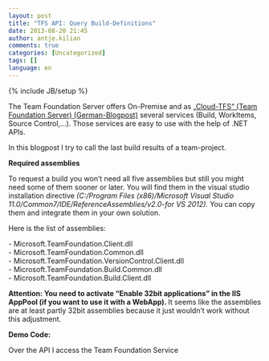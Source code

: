 ```yaml
---
layout: post
title: "TFS API: Query Build-Definitions"
date: 2013-08-20 21:45
author: antje.kilian
comments: true
categories: [Uncategorized]
tags: []
language: en
---
```

{% include JB/setup %}
<p>The Team Foundation Server offers On-Premise and as <a href="{{BASE_PATH}}/2012/11/05/team-foundation-service-ein-erster-blick-auf-den-tfs-in-der-cloud/">„Cloud-TFS“ (Team Foundation Server) (German-Blogpost)</a> several services (Build, WorkItems, Source Control,…). Those services are easy to use with the help of .NET APIs.  <p>In this blogpost I try to call the last build results of a team-project. <p><b>Required assemblies</b> <p><b></b> <p>To request a build you won’t need all five assemblies but still you might need some of them sooner or later. You will find them in the visual studio installation directive <em>(C:/Program Files (x86)/Microsoft Visual Studio 11.0/Common7/IDE/ReferenceAssemblies/v2.0-for VS 2012).</em> You can copy them and integrate them in your own solution. <p>Here is the list of assemblies: <p>- Microsoft.TeamFoundation.Client.dll<br>- Microsoft.TeamFoundation.Common.dll<br>- Microsoft.TeamFoundation.VersionControl.Client.dll<br>- Microsoft.TeamFoundation.Build.Common.dll<br>- Microsoft.TeamFoundation.Build.Client.dll <p><b>Attention: You need to activate “Enable 32bit applications” in the IIS AppPool (if you want to use it with a WebApp). </b>It seems like the assemblies are at least partly 32bit assemblies because it just wouldn’t work without this adjustment. <p><b>Demo Code:</b> <p><b></b> <p>Over the API I access the Team Foundation Service</p> <div id="scid:9D7513F9-C04C-4721-824A-2B34F0212519:4d639fcd-d75d-4a32-8759-faa24ce476a0" class="wlWriterEditableSmartContent" style="float: none; padding-bottom: 0px; padding-top: 0px; padding-left: 0px; margin: 0px; display: inline; padding-right: 0px"><pre style="background-color:White;overflow: auto;"><div><!--

Code highlighting produced by Actipro CodeHighlighter (freeware)
http://www.CodeHighlighter.com/

--><span style="color: #0000FF;">class</span><span style="color: #000000;"> Program
    {
        </span><span style="color: #0000FF;">static</span><span style="color: #000000;"> </span><span style="color: #0000FF;">void</span><span style="color: #000000;"> Main(</span><span style="color: #0000FF;">string</span><span style="color: #000000;">[] args)
        {
            </span><span style="color: #008000;">//</span><span style="color: #008000;"> Auth with UserName &amp; Password (Microsoft Acc):
            </span><span style="color: #008000;">//</span><span style="color: #008000;">BasicAuthCredential basicCred = new BasicAuthCredential(new NetworkCredential(&quot;xxx@hotmail.com&quot;, &quot;pw&quot;));
            </span><span style="color: #008000;">//</span><span style="color: #008000;">TfsClientCredentials tfsCred = new TfsClientCredentials(basicCred);
            </span><span style="color: #008000;">//</span><span style="color: #008000;">tfsCred.AllowInteractive = false;
            </span><span style="color: #008000;">//</span><span style="color: #008000;">
            </span><span style="color: #008000;">//</span><span style="color: #008000;">TfsTeamProjectCollection tfs = new TfsTeamProjectCollection(new Uri(&quot;</span><span style="color: #008000; text-decoration: underline;">https://code-inside.visualstudio.com/DefaultCollection</span><span style="color: #008000;">&quot;), tfsCred);</span><span style="color: #008000;">
</span><span style="color: #000000;">
            TfsTeamProjectCollection tfs </span><span style="color: #000000;">=</span><span style="color: #000000;"> </span><span style="color: #0000FF;">new</span><span style="color: #000000;"> TfsTeamProjectCollection(</span><span style="color: #0000FF;">new</span><span style="color: #000000;"> Uri(</span><span style="color: #800000;">&quot;</span><span style="color: #800000;">https://code-inside.visualstudio.com/DefaultCollection</span><span style="color: #800000;">&quot;</span><span style="color: #000000;">));

            IBuildServer buildServer </span><span style="color: #000000;">=</span><span style="color: #000000;"> (IBuildServer)tfs.GetService(</span><span style="color: #0000FF;">typeof</span><span style="color: #000000;">(IBuildServer));

            var builds </span><span style="color: #000000;">=</span><span style="color: #000000;"> buildServer.QueryBuilds(</span><span style="color: #800000;">&quot;</span><span style="color: #800000;">DrinkHub</span><span style="color: #800000;">&quot;</span><span style="color: #000000;">);

            </span><span style="color: #0000FF;">foreach</span><span style="color: #000000;"> (IBuildDetail build </span><span style="color: #0000FF;">in</span><span style="color: #000000;"> builds)
            {
                var result </span><span style="color: #000000;">=</span><span style="color: #000000;"> </span><span style="color: #0000FF;">string</span><span style="color: #000000;">.Format(</span><span style="color: #800000;">&quot;</span><span style="color: #800000;">Build {0}/{3} {4} - current status {1} - as of {2}</span><span style="color: #800000;">&quot;</span><span style="color: #000000;">,
                    build.BuildDefinition.Name,
                    build.Status.ToString(),
                    build.FinishTime,
                    build.LabelName,
                    Environment.NewLine);

                System.Console.WriteLine(result);
            }

            </span><span style="color: #008000;">//</span><span style="color: #008000;"> Detailed via </span><span style="color: #008000; text-decoration: underline;">http://www.incyclesoftware.com/2012/09/fastest-way-to-get-list-of-builds-using-ibuildserver-querybuilds-2/</span><span style="color: #008000;">
</span><span style="color: #000000;">
            var buildSpec </span><span style="color: #000000;">=</span><span style="color: #000000;"> buildServer.CreateBuildDetailSpec(</span><span style="color: #800000;">&quot;</span><span style="color: #800000;">DrinkHub</span><span style="color: #800000;">&quot;</span><span style="color: #000000;">, </span><span style="color: #800000;">&quot;</span><span style="color: #800000;">Main.Continuous</span><span style="color: #800000;">&quot;</span><span style="color: #000000;">);
            buildSpec.InformationTypes </span><span style="color: #000000;">=</span><span style="color: #000000;"> </span><span style="color: #0000FF;">null</span><span style="color: #000000;">;
            var buildDetails </span><span style="color: #000000;">=</span><span style="color: #000000;"> buildServer.QueryBuilds(buildSpec).Builds;

            Console.WriteLine(buildDetails.First().Status);

            Console.ReadLine();
        }
    }</span></div></pre><!-- Code inserted with Steve Dunn's Windows Live Writer Code Formatter Plugin.  http://dunnhq.com --></div>
<p><img title="image" style="border-top: 0px; border-right: 0px; background-image: none; border-bottom: 0px; padding-top: 0px; padding-left: 0px; border-left: 0px; padding-right: 0px" border="0" alt="image" src="{{BASE_PATH}}/assets/wp-images-de/image_thumb1044.png" width="590" height="415" /></p>
<p><b>How does the authentication work?</b></p>

<p>Basically the API runs all the time in the credentials of the users – if you access the team foundation service the Microsoft account is chosen by default. OnPremise the Windows account will be activated.
<p>If the currently logged user doesn’t match an authentication windows will be opened. If the code runs on a server this might be a problem so it is better to directly choose a user (like you can see on the code above) – this works for Microsoft and Windows accounts. 
<p><b>Result</b></p>
I was positively surprised about how easy you can access the TFS information’s – let’s see what else you can do with the API. <a href="https://github.com/Code-Inside/Samples/tree/master/2013/TfsApi.Build">The whole project is available on <strong>GitHub</strong>.</a>

